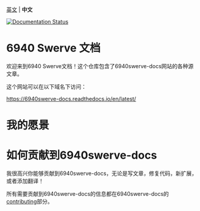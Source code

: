 [英文](README.md) | **中文**

[![Documentation Status](https://readthedocs.org/projects/6940swerve-docs-zh-cn/badge/?version=latest)](https://6940swerve-docs.readthedocs.io/zh_CN/latest/?badge=latest)

# 6940 Swerve 文档

欢迎来到6940 Swerve文档！这个仓库包含了6940swerve-docs网站的各种源文章。

这个网站可以在以下域名下访问：

https://6940swerve-docs.readthedocs.io/en/latest/

# 我的愿景

# 如何贡献到6940swerve-docs

我很高兴你能够贡献到6940swerve-docs，无论是写文章，修复代码，新扩展，或者添加翻译！

所有需要贡献到6940swerve-docs的信息都在6940swerve-docs的[contributing](https://6940swerve-docs.readthedocs.io/en/latest/docs/contributing/index.html)部分。
